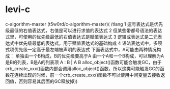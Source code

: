# levi-c
c-algorithm-master (t5w0rd/c-algorithm-master)( /tlang 1 逗号表达式是优先级最低的右值表达式，右值是可以进行求值的表达式  2 但某些带都号语法的表达式里，可使用的优先级最低的右值表达式是赋值表达式  3 逻辑或表达式是二元表达式中优先级最低的表达式，用于赋值表达式的基础构成  4 语法表达式中，多项式项优先级一定高于最左端被声明的表达式  下面表达式中，A可能由两种情况构成：  单独由一个B构成，B的优先级要高于A  由一个A和一个B构成，可以理解为A是B的列表，B是A的列表项  A : B | A B alloc_object()函数可能会触发GC，由于crb_create_xxx()函数内部会调用alloc_object()函数，所以这类可能触发GC的函数在连续出现的时候，前一个crb_create_xxx()函数不可以使用中间变量去接收返回值，否则容易其后面的GC释放掉))
